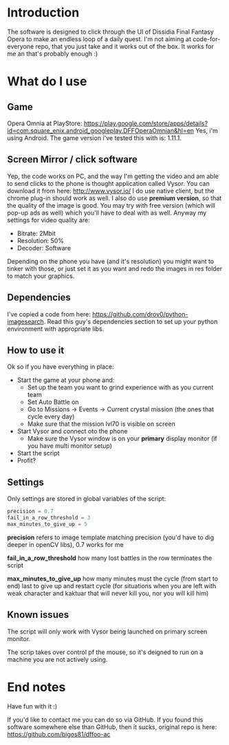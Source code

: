 # Introduction
The software is designed to click through the UI of Dissidia Final Fantasy Opera to make an endless loop of a daily 
quest. I'm not aiming at code-for-everyone repo, that you just take and it works out of the box. It works for me an 
that's probably enough :)

# What do I use
## Game 
Opera Omnia at PlayStore: https://play.google.com/store/apps/details?id=com.square_enix.android_googleplay.DFFOperaOmnian&hl=en
Yes, i'm using Android. The game version i've tested this with is: 1.11.1.

## Screen Mirror / click software
Yep, the code works on PC, and the way I'm getting the video and am able to send clicks to the phone is thought
application called Vysor. You can download it from here: http://www.vysor.io/
I do use native client, but the chrome plug-in should work as well. I also do use **premium version**, so that the 
quality of the image is good. You may try with free version (which will pop-up ads as well) which you'll have to deal
with as well. Anyway my settings for video quality are:

- Bitrate: 2Mbit
- Resolution: 50%
- Decoder: Software

Depending on the phone you have (and it's resolution) you might want to tinker with those, or just set it as you want
and redo the images in res folder to match your graphics.

## Dependencies
I've copied a code from here: https://github.com/drov0/python-imagesearch. Read this guy's dependencies section to set
up your python environment with appropriate libs.

## How to use it
Ok so if you have everything in place:

- Start the game at your phone and:
    - Set up the team you want to grind experience with as you current team
    - Set Auto Battle on
    - Go to Missions -> Events -> Current crystal mission (the ones that cycle every day)
    - Make sure that the mission lvl70 is visible on screen
- Start Vysor and connect oto the phone
    - Make sure the Vysor window is on your **primary** display monitor (if you have multi monitor setup)
- Start the script
- Profit?

## Settings
Only settings are stored in global variables of the script:
```python
precision = 0.7
fail_in_a_row_threshold = 3
max_minutes_to_give_up = 5
```
**precision** refers to image template matching precision (you'd have to dig deeper in openCV libs), 0.7 works for me

**fail_in_a_row_threshold** how many lost battles in the row terminates the script

**max_minutes_to_give_up** how many minutes must the cycle (from start to end) last to give up and restart cycle (for 
situations when you are left with weak character and kaktuar that will never kill you, nor you will kill him) 

## Known issues
The script will only work with Vysor being launched on primary screen monitor.

The scrip takes over control pf the mouse, so it's deigned to run on a machine you are not actively using. 

# End notes
Have fun with it :)

If you'd like to contact me you can do so via GitHub. 
If you found this software somewhere else than GitHub, then it sucks, original repo is here: https://github.com/bigos81/dffoo-ac
